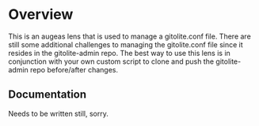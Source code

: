 Overview
==============
This is an augeas lens that is used to manage a gitolite.conf file.  There are still some additional challenges to managing the gitolite.conf file since it resides in the gitolite-admin repo.  The best way to use this lens is in conjunction with your own custom script to clone and push the gitolite-admin repo before/after changes.

Documentation
-----------
Needs to be written still, sorry.
